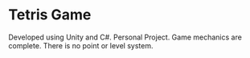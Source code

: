 # Tetris Game

Developed using Unity and C#. Personal Project.
Game mechanics are complete. There is no point or level system.
